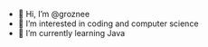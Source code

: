 - 👋 Hi, I’m @groznee
- 👀 I’m interested in coding and computer science
- 🌱 I’m currently learning Java

<!---
groznee/groznee is a ✨ special ✨ repository because its `README.md` (this file) appears on your GitHub profile.
You can click the Preview link to take a look at your changes.
--->
